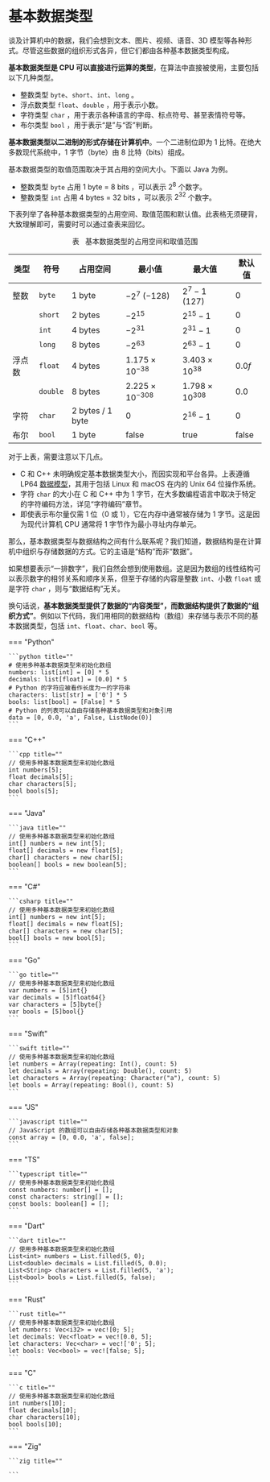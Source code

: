 # 基本数据类型

谈及计算机中的数据，我们会想到文本、图片、视频、语音、3D 模型等各种形式。尽管这些数据的组织形式各异，但它们都由各种基本数据类型构成。

**基本数据类型是 CPU 可以直接进行运算的类型**，在算法中直接被使用，主要包括以下几种类型。

- 整数类型 `byte`、`short`、`int`、`long` 。
- 浮点数类型 `float`、`double` ，用于表示小数。
- 字符类型 `char` ，用于表示各种语言的字母、标点符号、甚至表情符号等。
- 布尔类型 `bool` ，用于表示“是”与“否”判断。

**基本数据类型以二进制的形式存储在计算机中**。一个二进制位即为 $1$ 比特。在绝大多数现代系统中，$1$ 字节（byte）由 $8$ 比特（bits）组成。

基本数据类型的取值范围取决于其占用的空间大小。下面以 Java 为例。

- 整数类型 `byte` 占用 $1$ byte = $8$ bits ，可以表示 $2^{8}$ 个数字。
- 整数类型 `int` 占用 $4$ bytes = $32$ bits ，可以表示 $2^{32}$ 个数字。

下表列举了各种基本数据类型的占用空间、取值范围和默认值。此表格无须硬背，大致理解即可，需要时可以通过查表来回忆。

<p align="center"> 表 <id> &nbsp; 基本数据类型的占用空间和取值范围 </p>

| 类型   | 符号     | 占用空间         | 最小值                   | 最大值                  | 默认值         |
| ------ | -------- | ---------------- | ------------------------ | ----------------------- | -------------- |
| 整数   | `byte`   | 1 byte           | $-2^7$ ($-128$)          | $2^7 - 1$ ($127$)       | $0$            |
|        | `short`  | 2 bytes          | $-2^{15}$                | $2^{15} - 1$            | $0$            |
|        | `int`    | 4 bytes          | $-2^{31}$                | $2^{31} - 1$            | $0$            |
|        | `long`   | 8 bytes          | $-2^{63}$                | $2^{63} - 1$            | $0$            |
| 浮点数 | `float`  | 4 bytes          | $1.175 \times 10^{-38}$  | $3.403 \times 10^{38}$  | $0.0 f$        |
|        | `double` | 8 bytes          | $2.225 \times 10^{-308}$ | $1.798 \times 10^{308}$ | $0.0$          |
| 字符   | `char`   | 2 bytes / 1 byte | $0$                      | $2^{16} - 1$            | $0$            |
| 布尔   | `bool`   | 1 byte           | $\text{false}$           | $\text{true}$           | $\text{false}$ |

对于上表，需要注意以下几点。

- C 和 C++ 未明确规定基本数据类型大小，而因实现和平台各异。上表遵循 LP64 [数据模型](https://en.cppreference.com/w/cpp/language/types#Properties)，其用于包括 Linux 和 macOS 在内的 Unix 64 位操作系统。
- 字符 `char` 的大小在 C 和 C++ 中为 1 字节，在大多数编程语言中取决于特定的字符编码方法，详见“字符编码”章节。
- 即使表示布尔量仅需 1 位（$0$ 或 $1$），它在内存中通常被存储为 1 字节。这是因为现代计算机 CPU 通常将 1 字节作为最小寻址内存单元。

那么，基本数据类型与数据结构之间有什么联系呢？我们知道，数据结构是在计算机中组织与存储数据的方式。它的主语是“结构”而非“数据”。

如果想要表示“一排数字”，我们自然会想到使用数组。这是因为数组的线性结构可以表示数字的相邻关系和顺序关系，但至于存储的内容是整数 `int`、小数 `float` 或是字符 `char` ，则与“数据结构”无关。

换句话说，**基本数据类型提供了数据的“内容类型”，而数据结构提供了数据的“组织方式”**。例如以下代码，我们用相同的数据结构（数组）来存储与表示不同的基本数据类型，包括 `int`、`float`、`char`、`bool` 等。

=== "Python"

    ```python title=""
    # 使用多种基本数据类型来初始化数组
    numbers: list[int] = [0] * 5
    decimals: list[float] = [0.0] * 5
    # Python 的字符应被看作长度为一的字符串
    characters: list[str] = ['0'] * 5
    bools: list[bool] = [False] * 5
    # Python 的列表可以自由存储各种基本数据类型和对象引用
    data = [0, 0.0, 'a', False, ListNode(0)]
    ```

=== "C++"

    ```cpp title=""
    // 使用多种基本数据类型来初始化数组
    int numbers[5];
    float decimals[5];
    char characters[5];
    bool bools[5];
    ```

=== "Java"

    ```java title=""
    // 使用多种基本数据类型来初始化数组
    int[] numbers = new int[5];
    float[] decimals = new float[5];
    char[] characters = new char[5];
    boolean[] bools = new boolean[5];
    ```

=== "C#"

    ```csharp title=""
    // 使用多种基本数据类型来初始化数组
    int[] numbers = new int[5];
    float[] decimals = new float[5];
    char[] characters = new char[5];
    bool[] bools = new bool[5];
    ```

=== "Go"

    ```go title=""
    // 使用多种基本数据类型来初始化数组
    var numbers = [5]int{}
    var decimals = [5]float64{}
    var characters = [5]byte{}
    var bools = [5]bool{}
    ```

=== "Swift"

    ```swift title=""
    // 使用多种基本数据类型来初始化数组
    let numbers = Array(repeating: Int(), count: 5)
    let decimals = Array(repeating: Double(), count: 5)
    let characters = Array(repeating: Character("a"), count: 5)
    let bools = Array(repeating: Bool(), count: 5)
    ```

=== "JS"

    ```javascript title=""
    // JavaScript 的数组可以自由存储各种基本数据类型和对象
    const array = [0, 0.0, 'a', false];
    ```

=== "TS"

    ```typescript title=""
    // 使用多种基本数据类型来初始化数组
    const numbers: number[] = [];
    const characters: string[] = [];
    const bools: boolean[] = [];
    ```

=== "Dart"

    ```dart title=""
    // 使用多种基本数据类型来初始化数组
    List<int> numbers = List.filled(5, 0);
    List<double> decimals = List.filled(5, 0.0);
    List<String> characters = List.filled(5, 'a');
    List<bool> bools = List.filled(5, false);
    ```

=== "Rust"

    ```rust title=""
    // 使用多种基本数据类型来初始化数组
    let numbers: Vec<i32> = vec![0; 5];
    let decimals: Vec<float> = vec![0.0, 5];
    let characters: Vec<char> = vec!['0'; 5];
    let bools: Vec<bool> = vec![false; 5];
    ```

=== "C"

    ```c title=""
    // 使用多种基本数据类型来初始化数组
    int numbers[10];
    float decimals[10];
    char characters[10];
    bool bools[10];
    ```

=== "Zig"

    ```zig title=""
    
    ```
